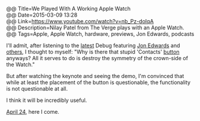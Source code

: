 @@ Title=We Played With A Working Apple Watch  
@@ Date=2015-03-09 13:28  
@@ Link=https://www.youtube.com/watch?v=nb_Pz-doIqA  
@@ Description=Nilay Patel from The Verge plays with an Apple Watch.  
@@ Tags=Apple, Apple Watch, hardware, previews, Jon Edwards, podcasts  

I'll admit, after listening to the [latest][imore] Debug featuring [Jon Edwards][twitter] and [others][https:], I thought to myself: "Why is there that stupid 'Contacts' [button][d] anyways? All it serves to do is destroy the symmetry of the crown-side of the Watch."

But after watching the keynote and seeing the demo, I'm convinced that while at least the placement of the button is questionable, the functionality is not questionable at all.

I think it will be incredibly useful. 

[April 24][apple], here I come.

[apple]: https://www.apple.com/pr/library/2015/03/09Apple-Watch-Available-in-Nine-Countries-on-April-24.html
[d]: http://d.pr/i/1cVL0+
[https:]: http://https://twitter.com/gruber
[imore]: http://www.imore.com/debug-62-edwards-and-gruber-watches
[twitter]: https://twitter.com/undertheloupe